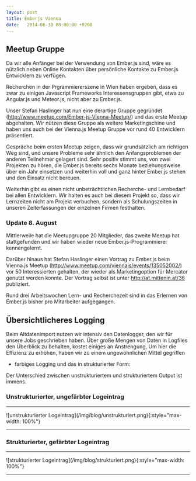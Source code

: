 ```yaml
---
layout: post
title: Emberjs Vienna
date:   2014-06-30 08:00:00 +0200
---
```


## Meetup Gruppe

Da wir alle Anfänger bei der Verwendung von Ember.js sind, wäre es
nützlich neben Online Kontakten über persönliche Kontakte zu Ember.js
Entwicklern zu verfügen.

Recherchen in der Prgrammiererszene in Wien haben ergeben, dass es zwar
zu einigen Javascript Frameworks Interessensgruppen gibt, etwa zu
Angular.js und Meteor.js, nicht aber zu Ember.js.

Unser Stefan Haslinger hat nun eine derartige Gruppe gegründet
(<http://www.meetup.com/Ember-js-Vienna-Meetup/>) und das erste Meetup
abgehalten. Wir nützen diese Gruppe als weitere Marketingschine und
haben uns auch bei der Vienna.js Meetup Gruppe vor rund 40 Entwicklern
präsentiert.

Gespräche beim ersten Meetup zeigen, dass wir grundsätzlich am richtigen
Weg sind, und unsere Probleme sehr ähnlich den Anfangsproblemen der
anderen Teilnehmer gelagert sind. Sehr positiv stimmt uns, von zwei
Projekten zu hören, die Ember.js bereits sechs Monate beziehungsweise
über ein Jahr einsetzen und weiterhin voll und ganz hinter Ember.js
stehen und den Einsatz nicht bereuen.

Weiterhin gibt es einen nicht unbeträchtlichen Recherche- und Lernbedarf
bei allen Entwicklern. Wir halten es auch bei diesem Projekt so, dass
wir Lernzeiten nicht am Projekt verbuchen, sondern als Schulungszeiten
in unseren Zeiterfassungen der einzelnen Firmen festhalten.

### Update 8. August

Mittlerweile hat die Meetupgruppe 20 Mitglieder, das zweite Meetup hat
stattgefunden und wir haben wieder neue Ember.js-Programmierer
kennengelernt.

Darüber hinaus hat Stefan Haslinger einen Vortrag zu Ember.js beim
Vienna.js Meetup (<http://www.meetup.com/viennajs/events/135052002/>) vor
50 Interessierten gehalten, der wieder als Marketingoption für Mercator
genutzt werden konnte. Der Vortrag selbst ist unter
<http://at.mittenin.at/36> publiziert.

Rund drei Arbeitswochen Lern- und Recherchezeit sind in das Erlernen von
Ember.js bisher pro Mitarbeiter aufgegangen.

Übersichtlicheres Logging
-------------------------

Beim Altdatenimport nutzen wir intensiv den Datenlogger, den wir für
unsere Jobs geschrieben haben. Über große Mengen von Daten in Logfiles
den Überblick zu behalten, kostet einiges an Anstrengung, Um hier die
Effizienz zu erhöhen, haben wir zu einem ungewöhnlichen Mittel gegriffen
- farbiges Logging und das in strukturierter Form:

Der Unterschied zwischen unstrukturiertem und strukturiertem Output ist
immens.

### Unstrukturierter, ungefärbter Logeintrag

<hr/>
![unstrukturierter Logeintrag](/img/blog/unstrukturiert.png){:style="max-width: 100%"}
<hr/>

### Strukturierter, gefärbter Logeintrag

<hr/>
![strukturierter Logeintrag](/img/blog/strukturiert.png){:style="max-width: 100%"}
<hr/>
